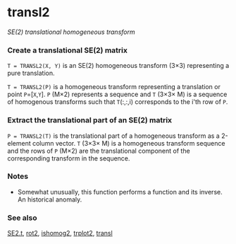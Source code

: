 ---
---
# transl2
_SE(2) translational homogeneous transform_
### Create a translational SE(2) matrix


```T = TRANSL2(X, Y)``` is an SE(2) homogeneous transform (3&times;3) representing a
pure translation.


```T = TRANSL2(P)``` is a homogeneous transform representing a translation or
point `P`=[`X`,`Y`]. `P` (M&times;2) represents a sequence and `T` (3&times;3&times; M) is a
sequence of homogenous transforms such that `T`(:,:,i) corresponds to the
i'th row of `P`.
### Extract the translational part of an SE(2) matrix


```P = TRANSL2(T)``` is the translational part of a homogeneous transform as a
2-element column vector.  `T` (3&times;3&times; M) is a homogeneous transform
sequence and the rows of `P` (M&times;2) are the translational component of the
corresponding transform in the sequence.
### Notes
* Somewhat unusually, this function performs a function and its inverse.  An    historical anomaly.

### See also

[SE2.t](SE2.t.md), [rot2](rot2.md), [ishomog2](ishomog2.md), [trplot2](trplot2.md), [transl](transl.md)
